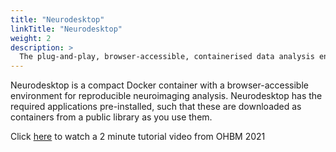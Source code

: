 ```yaml
---
title: "Neurodesktop"
linkTitle: "Neurodesktop"
weight: 2
description: >
  The plug-and-play, browser-accessible, containerised data analysis environment.
---
```


Neurodesktop is a compact Docker container with a browser-accessible environment for reproducible neuroimaging analysis. Neurodesktop has the required applications pre-installed, such that these are downloaded as containers from a public library as you use them.

Click [here](https://www.youtube.com/watch?v=JLv_5fycugw) to watch a 2 minute tutorial video from OHBM 2021

